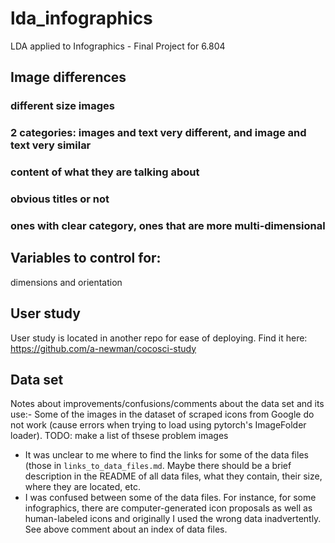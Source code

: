 # lda_infographics
LDA applied to Infographics - Final Project for 6.804

## Image differences
### different size images
### 2 categories: images and text very different, and image and text very similar
### content of what they are talking about
### obvious titles or not
### ones with clear category, ones that are more multi-dimensional

## Variables to control for:
dimensions and orientation

## User study 
User study is located in another repo for ease of deploying. Find it here: https://github.com/a-newman/cocosci-study

## Data set
Notes about improvements/confusions/comments about the data set and its use:- Some of the images in the dataset of scraped icons from Google do not work (cause errors when trying to load using pytorch's ImageFolder loader). TODO: make a list of thsese problem images 
- It was unclear to me where to find the links for some of the data files (those in `links_to_data_files.md`. Maybe there should be a brief description in the README of all data files, what they contain, their size, where they are located, etc. 
- I was confused between some of the data files. For instance, for some infographics, there are computer-generated icon proposals as well as human-labeled icons and originally I used the wrong data inadvertently. See above comment about an index of data files.
